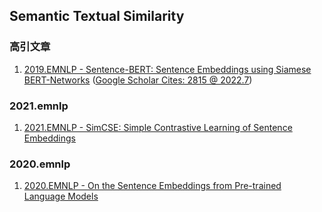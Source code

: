 ## Semantic Textual Similarity

### 高引文章

1. [2019.EMNLP - Sentence-BERT: Sentence Embeddings using Siamese BERT-Networks](https://arxiv.org/abs/1908.10084) ([Google Scholar Cites: 2815 @ 2022.7](https://scholar.google.co.uk/scholar?q=Sentence-BERT:+Sentence+Embeddings+using+Siamese+BERT-Networks&hl=zh-CN&as_sdt=0&as_vis=1&oi=scholart))

### 2021.emnlp

1. [2021.EMNLP - SimCSE: Simple Contrastive Learning of Sentence Embeddings](https://arxiv.org/abs/2104.08821)

### 2020.emnlp

1. [2020.EMNLP - On the Sentence Embeddings from Pre-trained Language Models](https://arxiv.org/abs/2011.05864)
